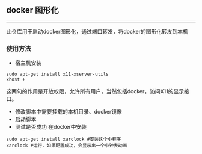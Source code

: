 ## docker 图形化
---
此仓库用于启动docker图形化，通过端口转发，将docker的图形化转发到本机

### 使用方法
- 宿主机安装
```
sudo apt-get install x11-xserver-utils
xhost +
```

这两句的作用是开放权限，允许所有用户，当然包括docker，访问X11的显示接口。
- 修改脚本中需要挂载的本机目录、docker镜像
- 启动脚本
- 测试是否成功
在docker中安装
```
sudo apt-get install xarclock #安装这个小程序
xarclock #运行，如果配置成功，会显示出一个小钟表动画
```


